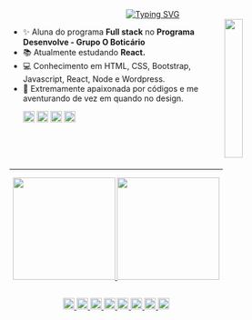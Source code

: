 
<div align="center">
<a href="https://git.io/typing-svg"><img src="https://readme-typing-svg.herokuapp.com?font=Fira+Code&weight=500&size=30&duration=3000&pause=1000&color=FF729C&vCenter=true&width=555&height=90&lines=Eii!+Bem-vindo!+Sou+a+Fl%C3%A1via+%3A)" alt="Typing SVG" /></a></div> 

<img align="right" src="https://user-images.githubusercontent.com/78583429/213956156-b4872ecb-8719-4a9c-8d41-155a731e4e6d.png" width="25%" />

 
 
 
 
- ✨ Aluna do programa **Full stack** no **Programa Desenvolve - Grupo O Boticário**
- 📚 Atualmente estudando **React.**
- 💻 Conhecimento em HTML, CSS, Bootstrap, Javascript, React, Node e Wordpress.
- 🔮 Extremamente apaixonada por códigos e me aventurando de vez em quando no design.
  <p align="left">  <a href="https://www.linkedin.com/in/flavialbraz/" alt="Linkedin">
  <img src="https://img.shields.io/badge/LinkedIn-0077B5?style=for-the-badge&logo=linkedin&logoColor=white"/ height="20"></a>
  <a href="https://www.instagram.com/alessadev/" alt="Instagram">  <img src="https://img.shields.io/badge/Instagram-E4405F?style=for-the-badge&logo=instagram&logoColor=white"  height="20"/></a> <a href="https://www.behance.net/flavialbraz" alt="flavialbraz">  <img src="https://img.shields.io/badge/-Behance-blue?style=for-the-badge&logo=behance&logoColor=white"  height="20" /></a>  <a href="mailto:flaviabrazx@gmail.com" alt="flavialbraz">  <img src="https://img.shields.io/badge/Gmail-D14836?style=for-the-badge&logo=gmail&logoColor=white"  height="20" /></a>
</p>  
<br><br><br>  
<hr>
<div align="center">
  <a href="https://github.com/flavialbraz">
  <img height="180em" src="https://github-readme-stats.vercel.app/api?username=flavialbraz&show_icons=true&theme=dracula&include_all_commits=true&count_private=true&card_width=500px"/> <img height="180em" src="https://github-readme-stats.vercel.app/api/top-langs/?username=flavialbraz&layout=compact&langs_count=7&theme=dracula&hide_rank=true&card_width=220px"/>
    </div> 

 
##
<div align="center">
<img alt="HTML" title="HTML" height="20" src="https://img.shields.io/badge/HTML5-E34F26?style=for-the-badge&logo=html5&logoColor=white"> <img alt="CSS" title="CSS" height="20" src="https://img.shields.io/badge/CSS3-1572B6?style=for-the-badge&logo=css3&logoColor=white"> <img alt="Bootstrap" title="Bootstrap" height="20" src="https://img.shields.io/badge/Bootstrap-563D7C?style=for-the-badge&logo=bootstrap&logoColor=white"> <img alt="wordpress" title="wordpress" height="20" src="https://img.shields.io/badge/Wordpress-21759B?style=for-the-badge&logo=wordpress&logoColor=white"> <img alt="Jquery" title="Jquery" height="20" src="https://img.shields.io/badge/jQuery-0769AD?style=for-the-badge&logo=jquery&logoColor=white"> <img alt="JS" title="JS" height="20" src="https://img.shields.io/badge/JavaScript-323330?style=for-the-badge&logo=javascript&logoColor=F7DF1E"> <img alt="Figma" title="Figma" height="20" src="https://img.shields.io/badge/Figma-F24E1E?style=for-the-badge&logo=figma&logoColor=white"> <img alt="Photoshop" title="Photoshop" height="20" src="https://img.shields.io/badge/Adobe%20Photoshop-31A8FF?style=for-the-badge&logo=Adobe%20Photoshop&logoColor=black">
    </div> 
  
 
 
